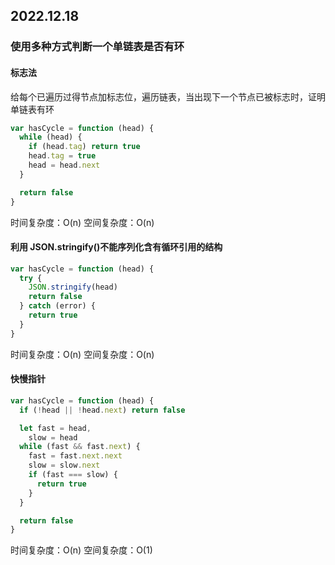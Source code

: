 ## 2022.12.18

### 使用多种方式判断一个单链表是否有环

#### 标志法

给每个已遍历过得节点加标志位，遍历链表，当出现下一个节点已被标志时，证明单链表有环

```js
var hasCycle = function (head) {
  while (head) {
    if (head.tag) return true
    head.tag = true
    head = head.next
  }

  return false
}
```

时间复杂度：O(n) 空间复杂度：O(n)

#### 利用 JSON.stringify()不能序列化含有循环引用的结构

```js
var hasCycle = function (head) {
  try {
    JSON.stringify(head)
    return false
  } catch (error) {
    return true
  }
}
```

时间复杂度：O(n) 空间复杂度：O(n)

#### 快慢指针

```js
var hasCycle = function (head) {
  if (!head || !head.next) return false

  let fast = head,
    slow = head
  while (fast && fast.next) {
    fast = fast.next.next
    slow = slow.next
    if (fast === slow) {
      return true
    }
  }

  return false
}
```

时间复杂度：O(n) 空间复杂度：O(1)
